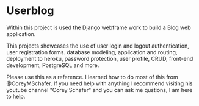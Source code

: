 # Userblog

Within this project is used the Django webframe work to build a Blog web application.

This projects showcases the use of user login and logout authentication, user registration forms. database modeling, application and routing, deployment to heroku, password protection, user profile, CRUD, front-end development, PostgreSQL and more. 

Please use this as a reference. I learned how to do most of this from @CoreyMSchafer. If you need help with anything I recommend visiting his youtube channel "Corey Schafer" and you can ask me qustions, I am here to help. 
